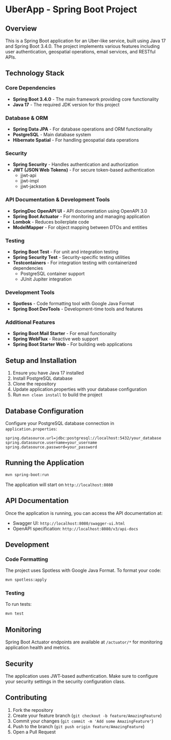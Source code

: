 # UberApp - Spring Boot Project

## Overview
This is a Spring Boot application for an Uber-like service, built using Java 17 and Spring Boot 3.4.0. The project implements various features including user authentication, geospatial operations, email services, and RESTful APIs.

## Technology Stack

### Core Dependencies
- **Spring Boot 3.4.0** - The main framework providing core functionality
- **Java 17** - The required JDK version for this project

### Database & ORM
- **Spring Data JPA** - For database operations and ORM functionality
- **PostgreSQL** - Main database system
- **Hibernate Spatial** - For handling geospatial data operations

### Security
- **Spring Security** - Handles authentication and authorization
- **JWT (JSON Web Tokens)** - For secure token-based authentication
    - jjwt-api
    - jjwt-impl
    - jjwt-jackson

### API Documentation & Development Tools
- **SpringDoc OpenAPI UI** - API documentation using OpenAPI 3.0
- **Spring Boot Actuator** - For monitoring and managing application
- **Lombok** - Reduces boilerplate code
- **ModelMapper** - For object mapping between DTOs and entities

### Testing
- **Spring Boot Test** - For unit and integration testing
- **Spring Security Test** - Security-specific testing utilities
- **Testcontainers** - For integration testing with containerized dependencies
    - PostgreSQL container support
    - JUnit Jupiter integration

### Development Tools
- **Spotless** - Code formatting tool with Google Java Format
- **Spring Boot DevTools** - Development-time tools and features

### Additional Features
- **Spring Boot Mail Starter** - For email functionality
- **Spring WebFlux** - Reactive web support
- **Spring Boot Starter Web** - For building web applications

## Setup and Installation

1. Ensure you have Java 17 installed
2. Install PostgreSQL database
3. Clone the repository
4. Update application.properties with your database configuration
5. Run `mvn clean install` to build the project

## Database Configuration

Configure your PostgreSQL database connection in `application.properties`:

```properties
spring.datasource.url=jdbc:postgresql://localhost:5432/your_database
spring.datasource.username=your_username
spring.datasource.password=your_password
```

## Running the Application

```bash
mvn spring-boot:run
```

The application will start on `http://localhost:8080`

## API Documentation

Once the application is running, you can access the API documentation at:
- Swagger UI: `http://localhost:8080/swagger-ui.html`
- OpenAPI specification: `http://localhost:8080/v3/api-docs`

## Development

### Code Formatting
The project uses Spotless with Google Java Format. To format your code:

```bash
mvn spotless:apply
```

### Testing
To run tests:

```bash
mvn test
```

## Monitoring

Spring Boot Actuator endpoints are available at `/actuator/*` for monitoring application health and metrics.

## Security

The application uses JWT-based authentication. Make sure to configure your security settings in the security configuration class.

## Contributing

1. Fork the repository
2. Create your feature branch (`git checkout -b feature/AmazingFeature`)
3. Commit your changes (`git commit -m 'Add some AmazingFeature'`)
4. Push to the branch (`git push origin feature/AmazingFeature`)
5. Open a Pull Request